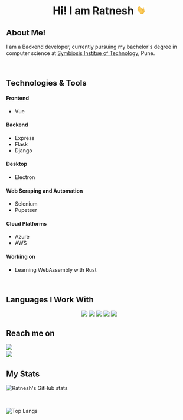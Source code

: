 <h1 align="center"> 
Hi! I am Ratnesh 
<img src="./static/wave.gif" width=25px /> 
</h1>


## About Me!

I am a Backend developer, currently pursuing my bachelor's degree in computer science at [Symbiosis Institue of Technology](https://www.sitpune.edu.in/), Pune.

<br>

## Technologies & Tools

#### Frontend
- Vue

#### Backend
- Express
- Flask
- Django

#### Desktop
- Electron

#### Web Scraping and Automation
- Selenium
- Pupeteer

#### Cloud Platforms
- Azure
- AWS

#### Working on
- Learning WebAssembly with Rust

<br>

## Languages I Work With


<p align="center">
    <img src="https://img.shields.io/badge/c++-%2300599C.svg?style=for-the-badge&logo=c%2B%2B&logoColor=white">
    <img src="https://img.shields.io/badge/python%20-%2314354C.svg?&style=for-the-badge&logo=python&logoColor=white">
    <img src="https://img.shields.io/badge/java-%23ED8B00.svg?style=for-the-badge&logo=java&logoColor=white">
    <img src="https://img.shields.io/badge/html5-%23E34F26.svg?style=for-the-badge&logo=html5&logoColor=white">
    <img src="https://img.shields.io/badge/javascript%20-%23F7DF1E.svg?&style=for-the-badge&logo=javascript&logoColor=white">
</p>

## Reach me on

<a href="https://www.linkedin.com/in/ratnesh-jain/">
<img src="https://img.shields.io/badge/LinkedIn-0077B5?style=for-the-badge&logo=linkedin&logoColor=white" />
</a>

<br>

<a href="https://github.com/ratneshjain40">
<img src="https://img.shields.io/badge/GitHub-100000?style=for-the-badge&logo=github&logoColor=white" />
</a>

<br>

## My Stats

![Ratnesh's GitHub stats](https://github-readme-stats.vercel.app/api?username=ratneshjain40&show_icons=true)

<br>

![Top Langs](https://github-readme-stats.vercel.app/api/top-langs/?username=ratneshjain40&layout=compact)
